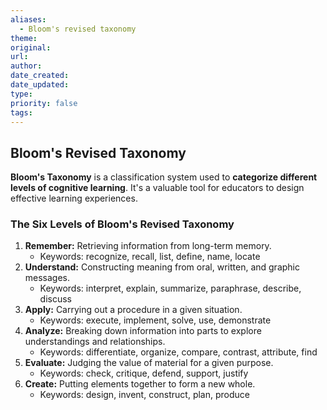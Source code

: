 ```yaml
---
aliases:
  - Bloom's revised taxonomy
theme: 
original: 
url: 
author: 
date_created: 
date_updated: 
type: 
priority: false
tags:
---
```

## Bloom's Revised Taxonomy

**Bloom's Taxonomy** is a classification system used to **categorize different levels of cognitive learning**. It's a valuable tool for educators to design effective learning experiences.


### The Six Levels of Bloom's Revised Taxonomy

1. **Remember:** Retrieving information from long-term memory.
    - Keywords: recognize, recall, list, define, name, locate
2. **Understand:** Constructing meaning from oral, written, and graphic messages.
    - Keywords: interpret, explain, summarize, paraphrase, describe, discuss
3. **Apply:** Carrying out a procedure in a given situation.
    - Keywords: execute, implement, solve, use, demonstrate
4. **Analyze:** Breaking down information into parts to explore understandings and relationships.
    - Keywords: differentiate, organize, compare, contrast, attribute, find
5. **Evaluate:** Judging the value of material for a given purpose.
    - Keywords: check, critique, defend, support, justify
6. **Create:** Putting elements together to form a new whole.
    - Keywords: design, invent, construct, plan, produce


